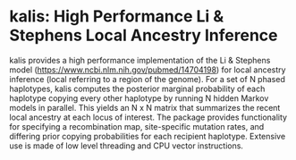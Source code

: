 # kalis: High Performance Li &amp; Stephens Local Ancestry Inference

kalis provides a high performance implementation of the Li &
Stephens model (<https://www.ncbi.nlm.nih.gov/pubmed/14704198>) for local
ancestry inference (local referring to a region of the genome).  For a set of
N phased haplotypes, kalis computes the posterior marginal probability of each
haplotype copying every other haplotype by running N hidden Markov models in
parallel.  This yields an N x N matrix that summarizes the recent local
ancestry at each locus of interest.  The package provides functionality for
specifying a recombination map, site-specific mutation rates, and differing
prior copying probabilities for each recipient haplotype.  Extensive use is 
made of low level threading and CPU vector instructions.
